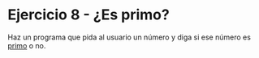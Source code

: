# Ejercicio 8 - ¿Es primo?

Haz un programa que pida al usuario un número y diga si ese número es [primo](https://es.wikipedia.org/wiki/Número_primo) o no.

